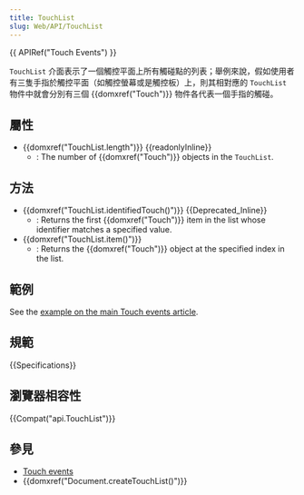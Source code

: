 ```yaml
---
title: TouchList
slug: Web/API/TouchList
---
```

{{ APIRef("Touch Events") }}

`TouchList` 介面表示了一個觸控平面上所有觸碰點的列表；舉例來說，假如使用者有三隻手指於觸控平面（如觸控螢幕或是觸控板）上，則其相對應的 `TouchList` 物件中就會分別有三個 {{domxref("Touch")}} 物件各代表一個手指的觸碰。

## 屬性

- {{domxref("TouchList.length")}} {{readonlyInline}}
  - : The number of {{domxref("Touch")}} objects in the `TouchList`.

## 方法

- {{domxref("TouchList.identifiedTouch()")}} {{Deprecated_Inline}}
  - : Returns the first {{domxref("Touch")}} item in the list whose identifier matches a specified value.
- {{domxref("TouchList.item()")}}
  - : Returns the {{domxref("Touch")}} object at the specified index in the list.

## 範例

See the [example on the main Touch events article](/zh-TW/docs/DOM/Touch_events#Example).

## 規範

{{Specifications}}

## 瀏覽器相容性

{{Compat("api.TouchList")}}

## 參見

- [Touch events](/zh-TW/docs/DOM/Touch_events)
- {{domxref("Document.createTouchList()")}}
